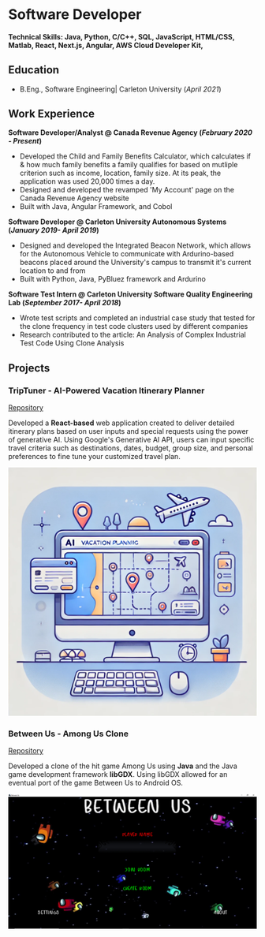# Software Developer

#### Technical Skills: Java, Python, C/C++, SQL, JavaScript, HTML/CSS, Matlab, React, Next.js, Angular, AWS Cloud Developer Kit, 

## Education     		
- B.Eng., Software Engineering| Carleton University (_April 2021_)

## Work Experience
**Software Developer/Analyst @ Canada Revenue Agency (_February 2020 - Present_)**
- Developed the Child and Family Benefits Calculator, which calculates if & how much family benefits a family qualifies for based on mutliple criterion such as income, location, family size. At its peak, the application was used 20,000 times a day.
- Designed and developed the revamped 'My Account' page on the Canada Revenue Agency website
- Built with Java, Angular Framework, and Cobol

**Software Developer @ Carleton University Autonomous Systems  (_January 2019- April 2019_)**
- Designed and developed the Integrated Beacon Network, which allows for the Autonomous Vehicle to communicate with Ardurino-based beacons placed around the University's campus to transmit it's current location to and from
- Built with Python, Java, PyBluez framework and Ardurino

**Software Test Intern @ Carleton University Software Quality Engineering Lab (_September 2017- April 2018_)**
- Wrote test scripts and completed an industrial case study that tested for the clone frequency in test code clusters used by different companies
- Research contributed to the article: An Analysis of Complex Industrial Test Code Using Clone Analysis

## Projects
### TripTuner - AI-Powered Vacation Itinerary Planner
[Repository](https://github.com/abdillahinur/TripTuner)

Developed a **React-based** web application created to deliver detailed itinerary plans based on user inputs and special requests using the power of generative AI. Using Google's Generative AI API, users can input specific travel criteria such as destinations, dates, budget, group size, and personal preferences to fine tune your customized travel plan. 

![TripTuner](/assets/img/triptuner.webp) 

### Between Us - Among Us Clone
[Repository](https://github.com/meetdigrajkar/BetweenUs)

Developed a clone of the hit game Among Us using **Java** and the Java game development framework **libGDX**. Using libGDX allowed for an eventual port of the game Between Us to Android OS.

![BetweenUs](/assets/img/betweenus.png) 





